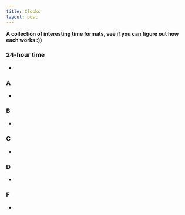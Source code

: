```yaml
---
title: Clocks
layout: post
---
```


<strong>A collection of interesting time formats, see if you can figure out how each works :))</strong>

### 24-hour time

* <span id="timer"></span>

### A

* <span id="dtimer"></span>

### B

* <span id="rtimer"></span>

### C

* <span id="rdtimer"></span>

### D

* <span id="ztimer" style="font-size:xx-large"></span>

<!-- ### E

* <span id="etimer"></span> -->

### F

* <span id="ptimer"></span>

<!-- ### F

* <span style="font-size:xx-large">🕐</span> -->

<script type="text/javascript">

    function zeroPad(s) {
        return String(s).padStart(2,'0');
    }

    // only need to work for [0,2359]
    // input is in hhmm
    function toRoman(hhmm) {
        var lut = {M:1000, CM:900,
                   D:500,  CD:400,
                   C:100,  XC:90,
                   L:50,   XL:40,
                   X:10,   IX:9,
                   V:5,    IV:4,
                   I:1,    S:0.5,
                   "·":1/12},
            dtm = hhmm,
            r = '',
            i;
        for (i in lut) {
            while (dtm >= lut[i]) {
                r += i;
                dtm -= lut[i];
            }
        }
        return r;
    }

    // input is in minutes
    function toZodiac(m){
        var zlut = ['🐁', '🐂', '🐅', '🐇', '🐉', '🐍', '🐎', '🐑', '🐒', '🐓', '🐕', '🐖', '🐁'],
            alut = '↑·↓',
            zm = (m+60) / 120,
            zk = zm / 40;
        return zlut[Math.floor(zm)] + alut[Math.floor(zk)];
    }

    // input is in minutes
    // TODO: add half, calculate twilight time
    function toEdo(m){
        var lut = ['真夜九つ', '夜八つ', '暁七つ', '明け六つ', '朝五つ', '昼四つ', '真昼九つ', '昼八つ', '夕七つ', '暮れ六つ', '宵五つ', '夜四つ']
            zm = (m+60) / 120;
        return lut[Math.floor(zm)];
    }

    // input is hhmmss
    function toPeriodic(hhmmss){
        var lut = ['nil', 'un', 'bi', 'tri', 'quad', 'pent', 'hex', 'sept', 'oct', 'enn'],
            p = '',
            i;
        for (i=0; i<hhmmss.length; i++){
            p += lut[hhmmss[i]];
        }
        p += 'ium';
        // remove double i and triple n
        return p.replace('nnn', 'nn').replace('ii','i');
    }

    // notes for 12shi lets do emojis omg
    // mayo-9     真夜九つ rat
    // yoru-8     夜八つ   rat
    // akatsuki-7 暁七つ   rat
    // ake-6      明け六つ rat // daybreak, start of twillight
    // asa-5      朝五つ   rat
    // hiru-4     昼四つ   rat
    // mahiru-9   真昼九つ rat
    // hiru-8     昼八つ   rat
    // yuu-7      夕七つ   rat
    // kure-6     暮れ六つ rat // sunset, end of twillight
    // yoi-5      宵五つ   rat
    // yoru-4     夜四つ   rat

    // CN  JP
    // 🐁 🐭 子 ね
    // 🐂 🐮 丑 うし
    // 🐅 🐯 寅 とら
    // 🐇 🐰 卯 う
    // 🐉 🐲 辰 たつ
    // 🐍 🐍 巳 み
    // 🐎 🐴 午 うま
    // 🐑 🐏 未 ひつじ
    // 🐒 🐵 申 さる
    // 🐓 🐔 酉 とり
    // 🐕 🐶 戌 いぬ
    // 🐖 🐗 亥 い
    // ↖
    // ⬅
    // ↙

    //🕐🕑🕒🕓🕔🕕🕖🕗🕘🕙🕚🕛🕜🕝🕞🕟🕠🕡🕢🕣🕤🕥🕦🕧

    function startTime() {
        var t = new Date(),
            h = t.getHours(),
            m = t.getMinutes(),
            s = t.getSeconds(),
            l = t.getMilliseconds(),
            // normal 24-hour time in seconds
            nt = (3600*h + 60*m + s + l/1000),
            // 86400 seconds in a 24-hour day, 100000 seconds in a decimal day
            // decimal time
            dt = nt/0.864,
            st = dt.toFixed(0),
            dh = st.slice(0,-4),
            dm = st.slice(-4,-2),
            ds = st.slice(-2),
            // convert nt to roman numeral
            rt = toRoman(100*h + m + s/60 + l/60000),
            // roman decimal time??
            rdt = toRoman(dt/100),
            // zodiac time
            zt = toZodiac(nt/60),
            // edo time
            et = toEdo(nt/60),
            // periodic (systematic element name) time
            pt = toPeriodic(h.toString() + m.toString() + s.toString());

        document.getElementById(  'timer').innerHTML = zeroPad(h)  + ":" + zeroPad(m)  + ":" + zeroPad(s);
        document.getElementById( 'dtimer').innerHTML = zeroPad(dh) + ":" + zeroPad(dm) + ":" + zeroPad(ds);
        document.getElementById( 'rtimer').innerHTML = rt;
        document.getElementById('rdtimer').innerHTML = rdt;
        document.getElementById( 'ztimer').innerHTML = zt;
        // document.getElementById( 'etimer').innerHTML = et;
        document.getElementById( 'ptimer').innerHTML = pt;
        setTimeout(startTime, 50);
    }

    startTime();

</script>